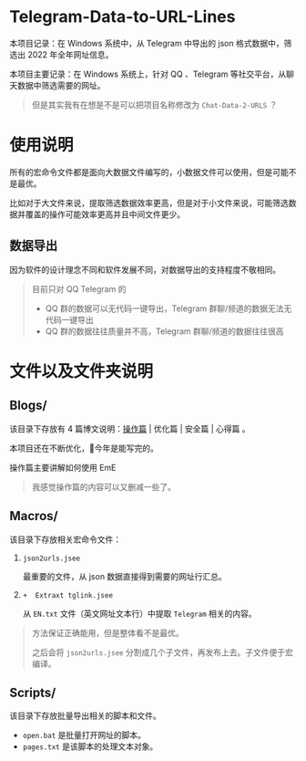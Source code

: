 # Telegram-Data-to-URL-Lines
本项目记录：在 Windows 系统中，从 Telegram 中导出的 json 格式数据中，筛选出 2022 年全年网址信息。

本项目主要记录：在 Windows 系统上，针对 QQ 、Telegram 等社交平台，从聊天数据中筛选需要的网址。

> 但是其实我有在想是不是可以把项目名称修改为 `Chat-Data-2-URLS` ？

# 使用说明

所有的宏命令文件都是面向大数据文件编写的，小数据文件可以使用，但是可能不是最优。

比如对于大文件来说，提取筛选数据效率更高，但是对于小文件来说，可能筛选数据并覆盖的操作可能效率更高并且中间文件更少。

## 数据导出

因为软件的设计理念不同和软件发展不同，对数据导出的支持程度不敬相同。

> 目前只对 QQ Telegram 的
>
> - QQ 群的数据可以无代码一键导出，Telegram 群聊/频道的数据无法无代码一键导出
> - QQ 群的数据往往质量并不高，Telegram 群聊/频道的数据往往很高

# 文件以及文件夹说明

## Blogs/

该目录下存放有 4 篇博文说明：[操作篇](https://github.com/YvetteQSystim/Telegram-Data-to-URL-Lines/blob/main/Blogs/01%20%20%E6%93%8D%E4%BD%9C%E7%AF%87.md) | 优化篇 | 安全篇 | 心得篇 。

本项目还在不断优化，🤔今年是能写完的。

操作篇主要讲解如何使用 EmE

> 我感觉操作篇的内容可以又删减一些了。

## Macros/

该目录下存放相关宏命令文件：

1. `json2urls.jsee`

   最重要的文件，从 json 数据直接得到需要的网址行汇总。

2. `+  Extraxt tglink.jsee`

   从 `EN.txt` 文件（英文网址文本行）中提取 `Telegram` 相关的内容。

> 方法保证正确能用，但是整体看不是最优。
>
> 之后会将 `json2urls.jsee` 分割成几个子文件，再发布上去。子文件便于宏编译。

## Scripts/

该目录下存放批量导出相关的脚本和文件。

- `open.bat` 是批量打开网址的脚本。
- `pages.txt` 是该脚本的处理文本对象。

